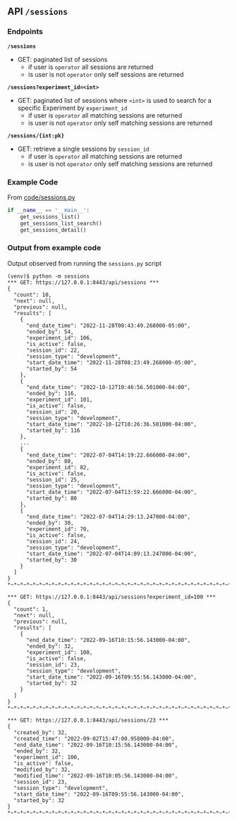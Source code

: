## API `/sessions`

### Endpoints

**`/sessions`**

- GET: paginated list of sessions
  - if user is `operator` all sessions are returned
  - is user is not `operator` only self sessions are returned

**`/sessions?experiment_id=<int>`**

- GET: paginated list of sessions where `<int>` is used to search for a specific Experiment by `experiment_id`
  - if user is `operator` all matching sessions are returned
  - is user is not `operator` only self matching sessions are returned

**`/sessions/{int:pk}`**

- GET: retrieve a single sessions by `session_id`
  - if user is `operator` all matching sessions are returned
  - is user is not `operator` only self matching sessions are returned

### Example Code

From [code/sessions.py](./code/sessions.py)

```python
if __name__ == '__main__':
    get_sessions_list()
    get_sessions_list_search()
    get_sessions_detail()
```

### Output from example code

Output observed from running the `sessions.py` script

```console
(venv)$ python -m sessions
*** GET: https://127.0.0.1:8443/api/sessions ***
{
  "count": 10,
  "next": null,
  "previous": null,
  "results": [
    {
      "end_date_time": "2022-11-28T08:43:49.268000-05:00",
      "ended_by": 54,
      "experiment_id": 106,
      "is_active": false,
      "session_id": 22,
      "session_type": "development",
      "start_date_time": "2022-11-28T08:23:49.268000-05:00",
      "started_by": 54
    },
    {
      "end_date_time": "2022-10-12T10:46:56.501000-04:00",
      "ended_by": 116,
      "experiment_id": 101,
      "is_active": false,
      "session_id": 20,
      "session_type": "development",
      "start_date_time": "2022-10-12T10:26:36.501000-04:00",
      "started_by": 116
    },
    ...
    {
      "end_date_time": "2022-07-04T14:19:22.666000-04:00",
      "ended_by": 80,
      "experiment_id": 82,
      "is_active": false,
      "session_id": 25,
      "session_type": "development",
      "start_date_time": "2022-07-04T13:59:22.666000-04:00",
      "started_by": 80
    },
    {
      "end_date_time": "2022-07-04T14:29:13.247000-04:00",
      "ended_by": 30,
      "experiment_id": 70,
      "is_active": false,
      "session_id": 24,
      "session_type": "development",
      "start_date_time": "2022-07-04T14:09:13.247000-04:00",
      "started_by": 30
    }
  ]
}
*~*~*~*~*~*~*~*~*~*~*~*~*~*~*~*~*~*~*~*~*~*~*~*~*~*~*~*~*~*~*~*~*~*~*~*~*~*~*~*~*~*~*~*~*~*~*~*~*~*~*

*** GET: https://127.0.0.1:8443/api/sessions?experiment_id=100 ***
{
  "count": 1,
  "next": null,
  "previous": null,
  "results": [
    {
      "end_date_time": "2022-09-16T10:15:56.143000-04:00",
      "ended_by": 32,
      "experiment_id": 100,
      "is_active": false,
      "session_id": 23,
      "session_type": "development",
      "start_date_time": "2022-09-16T09:55:56.143000-04:00",
      "started_by": 32
    }
  ]
}
*~*~*~*~*~*~*~*~*~*~*~*~*~*~*~*~*~*~*~*~*~*~*~*~*~*~*~*~*~*~*~*~*~*~*~*~*~*~*~*~*~*~*~*~*~*~*~*~*~*~*

*** GET: https://127.0.0.1:8443/api/sessions/23 ***
{
  "created_by": 32,
  "created_time": "2022-09-02T15:47:00.958000-04:00",
  "end_date_time": "2022-09-16T10:15:56.143000-04:00",
  "ended_by": 32,
  "experiment_id": 100,
  "is_active": false,
  "modified_by": 32,
  "modified_time": "2022-09-16T10:05:56.143000-04:00",
  "session_id": 23,
  "session_type": "development",
  "start_date_time": "2022-09-16T09:55:56.143000-04:00",
  "started_by": 32
}
*~*~*~*~*~*~*~*~*~*~*~*~*~*~*~*~*~*~*~*~*~*~*~*~*~*~*~*~*~*~*~*~*~*~*~*~*~*~*~*~*~*~*~*~*~*~*~*~*~*~*
```


